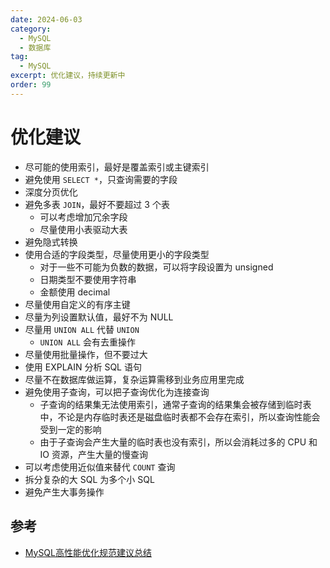 ```yaml
---
date: 2024-06-03
category:
  - MySQL
  - 数据库
tag:
  - MySQL
excerpt: 优化建议，持续更新中
order: 99
---
```


# 优化建议

- 尽可能的使用索引，最好是覆盖索引或主键索引
- 避免使用 `SELECT *`，只查询需要的字段
- 深度分页优化
- 避免多表 `JOIN`，最好不要超过 3 个表
  - 可以考虑增加冗余字段
  - 尽量使用小表驱动大表
- 避免隐式转换
- 使用合适的字段类型，尽量使用更小的字段类型
  - 对于一些不可能为负数的数据，可以将字段设置为 unsigned
  - 日期类型不要使用字符串
  - 金额使用 decimal
- 尽量使用自定义的有序主键
- 尽量为列设置默认值，最好不为 NULL
- 尽量用 `UNION ALL` 代替 `UNION`
  - `UNION ALL` 会有去重操作
- 尽量使用批量操作，但不要过大
- 使用 EXPLAIN 分析 SQL 语句
- 尽量不在数据库做运算，复杂运算需移到业务应用里完成
- 避免使用子查询，可以把子查询优化为连接查询
  - 子查询的结果集无法使用索引，通常子查询的结果集会被存储到临时表中，不论是内存临时表还是磁盘临时表都不会存在索引，所以查询性能会受到一定的影响
  - 由于子查询会产生大量的临时表也没有索引，所以会消耗过多的 CPU 和 IO 资源，产生大量的慢查询
- 可以考虑使用近似值来替代 `COUNT` 查询
- 拆分复杂的大 SQL 为多个小 SQL
- 避免产生大事务操作

## 参考

- [MySQL高性能优化规范建议总结](https://javaguide.cn/database/mysql/mysql-high-performance-optimization-specification-recommendations.html)
